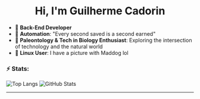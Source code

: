 <h1 align="center">Hi, I'm Guilherme Cadorin</h1>

- 🚀 **Back-End Developer**
- 🤖 **Automation**: "Every second saved is a second earned"  
- 🦖 **Paleontology & Tech in Biology Enthusiast**: Exploring the intersection of technology and the natural world  
- 🐧 **Linux User**: I have a picture with Maddog lol

### ⚡ Stats:

![Top Langs](https://github-readme-stats.vercel.app/api/top-langs?username=gc4d&show_icons=true&theme=transparent&hide_border=true&layout=compact&langs_count=10&size_weight=0.2&count_weight=0.2) 
![GitHub Stats](https://github-readme-stats.vercel.app/api?username=gc4d&show=reviews&show_icons=true&theme=transparent&hide_border=true)

---
